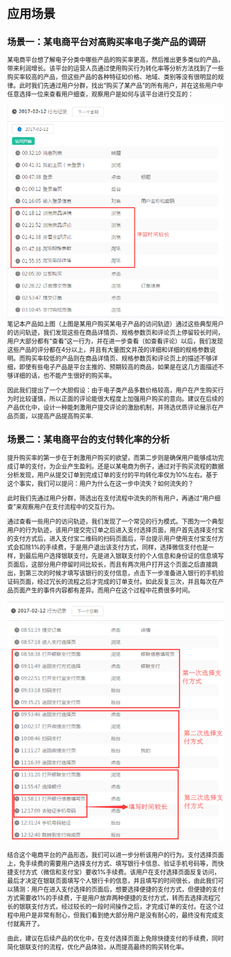# 应用场景

## 场景一：某电商平台对高购买率电子类产品的调研

某电商平台想了解电子分类中哪些产品的购买率更高，然后推出更多类似的产品，带来利润增长。该平台的运营人员通过使用购买行为转化率等分析方法找到了一些购买率较高的产品，但这些产品的各种特征如价格、地域、类别等没有很明显的规律。此时我们先通过用户分群，找出“购买了某产品”的所有用户，并在这些用户中任意选择一位来查看用户细查，观察用户是如何与该平台进行交互的：

![](/assets/xc/9.png)笔记本产品如上图（上图是某用户购买某电子产品的访问轨迹）通过这些典型用户的访问轨迹，我们发现这些在商品详情页、规格参数页和评论页上停留较长时间，用户大部分都有“查看”这一行为，并在进一步查看（如查看评论）以后，我们发现这些产品的评分都在4分以上，并且有大量图文并茂的详细和详细的规格参数说明。而购买率较低的产品则在商品详情页、规格参数页和评论页上的描述不够详细，即使有些电子产品是平台主推的、预期较高的商品，如果是在这几方面描述不够详细的话，也不能产生很好的购买率。

因此我们提出了一个大胆假设：由于电子类产品多数价格较高，用户在产生购买行为时比较谨慎，所以正面的评论能很大程度上加强用户购买的意向。建议在后续的产品优化中，设计一种能刺激用户提交评论的激励机制，并筛选优质评论展示在产品页面，以提高产品提高购买率.

## 场景二：某电商平台的支付转化率的分析

提升购买率的第一步在于刺激用户购买的欲望，而第二步则是确保用户能够成功完成订单的支付，为企业产生盈利。还是以某电商为例子，通过对于购买流程的数据分析发现，用户从提交订单到完成订单的支付的平均转化率仅为10%左右。基于这个事实，我们可以提问：用户为什么在这一步中流失？如何流失的？

此时我们先通过用户分群，筛选出在支付流程中流失的所有用户，再通过“用户细查”来观察用户在支付流程中的交互行为。

通过查看一些用户的访问轨迹，我们发现了一个常见的行为模式。下图为一个典型用户的行为轨迹，该用户提交完订单之后进入支付选择页面，用户首先选择支付宝的支付方式后，进入支付宝二维码的扫码页面后，平台提示用户使用支付宝支付方式会扣除1%的手续费，于是用户退出该支付方式，同样，选择微信支付也是一样，到最后用户选择银联支付，先是进入银联支付的个人信息和身份证的信息填写页面后，这部分用户停留时间比较长，而且有两次用户打开这个页面之后直接跳出，到第三次的时候才填写该银行的支付信息，点击下一步准备进入银行的手机验证码页面，经过冗长的流程之后才完成的订单支付。如此反复三次，并且每次在产品页面产生的事件内容都有差异。而用户在这个过程中花费很多时间。

![](/assets/xc/10.png)

结合这个电商平台的产品形态，我们可以进一步分析该用户的行为。支付选择页面上，免手续费的需要用户选择支付方式、填写银行卡信息、验证手机号码等，而快捷支付方式（微信和支付宝）要收1%手续费。该用户在支付选择页面反复访问，最后才决定在银联页面填写个人银行卡的信息，并且填写的时间很长，由此我们可以猜测：用户在进入支付选择的页面后，想要选择便捷的支付方式，但便捷的支付方式需要收1%的手续费，于是用户放弃两种便捷的支付方式，转而去选择流程冗长的银联支付方式，经过较长的一段时间操作之后，才完成订单的支付。在这个过程中用户是非常有耐心，但我们看到绝大部分用户是没有耐心的，最终没有完成支付就离开了。

由此，建议在后续产品的优化中，在支付选择页面上免除快捷支付的手续费，同时简化银联支付的流程，优化产品体验，从而提高最终的购买转化率。

